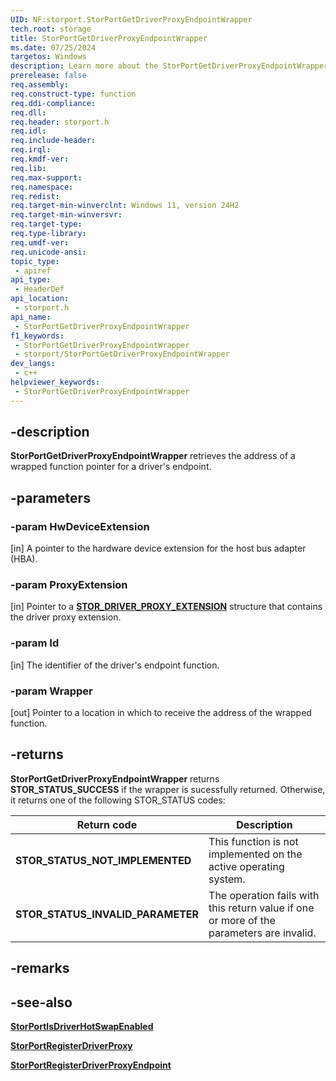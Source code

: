 ```yaml
---
UID: NF:storport.StorPortGetDriverProxyEndpointWrapper
tech.root: storage
title: StorPortGetDriverProxyEndpointWrapper
ms.date: 07/25/2024
targetos: Windows
description: Learn more about the StorPortGetDriverProxyEndpointWrapper function.
prerelease: false
req.assembly: 
req.construct-type: function
req.ddi-compliance: 
req.dll: 
req.header: storport.h
req.idl: 
req.include-header: 
req.irql: 
req.kmdf-ver: 
req.lib: 
req.max-support: 
req.namespace: 
req.redist: 
req.target-min-winverclnt: Windows 11, version 24H2
req.target-min-winversvr: 
req.target-type: 
req.type-library: 
req.umdf-ver: 
req.unicode-ansi: 
topic_type:
 - apiref
api_type:
 - HeaderDef
api_location:
 - storport.h
api_name:
 - StorPortGetDriverProxyEndpointWrapper
f1_keywords:
 - StorPortGetDriverProxyEndpointWrapper
 - storport/StorPortGetDriverProxyEndpointWrapper
dev_langs:
 - c++
helpviewer_keywords:
 - StorPortGetDriverProxyEndpointWrapper
---
```


## -description

**StorPortGetDriverProxyEndpointWrapper** retrieves the address of a wrapped function pointer for a driver's endpoint.

## -parameters

### -param HwDeviceExtension

[in] A pointer to the hardware device extension for the host bus adapter (HBA).

### -param ProxyExtension

[in] Pointer to a [**STOR_DRIVER_PROXY_EXTENSION**](ns-storport-stor_driver_proxy_extension.md) structure that contains the driver proxy extension.

### -param Id

[in] The identifier of the driver's endpoint function.

### -param Wrapper

[out] Pointer to a location in which to receive the address of the wrapped function.

## -returns

**StorPortGetDriverProxyEndpointWrapper** returns **STOR_STATUS_SUCCESS** if the wrapper is sucessfully returned. Otherwise, it returns one of the following STOR_STATUS codes:

| Return code | Description |
| ----------- | ----------- |
| **STOR_STATUS_NOT_IMPLEMENTED** | This function is not implemented on the active operating system. |
| **STOR_STATUS_INVALID_PARAMETER** | The operation fails with this return value if one or more of the parameters are invalid. |

## -remarks

## -see-also

[**StorPortIsDriverHotSwapEnabled**](nf-storport-storportisdriverhotswapenabled.md)

[**StorPortRegisterDriverProxy**](nf-storport-storportregisterdriverproxy.md)

[**StorPortRegisterDriverProxyEndpoint**](nf-storport-storportregisterdriverproxyendpoint.md)
